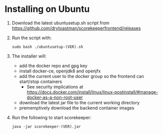 # Installing on Ubuntu

1. Download the latest ubuntusetup.sh script from <https://github.com/drytoastman/scorekeeperfrontend/releases> 

2. Run the script with:

    `sudo bash ./ubuntusetup-(VER).sh`

3. The installer will:
    * add the docker repo and gpg key
    * install docker-ce, openjdk8 and openjfx
    * add the current user to the docker group so the frontend can start/stop containers
        * See security implications at <https://docs.docker.com/install/linux/linux-postinstall/#manage-docker-as-a-non-root-user>
    * download the latest jar file to the current working directory
    * prememptively download the backend container images

4. Run the following to start scorekeeper:

    `java -jar scorekeeper-(VER).jar`

